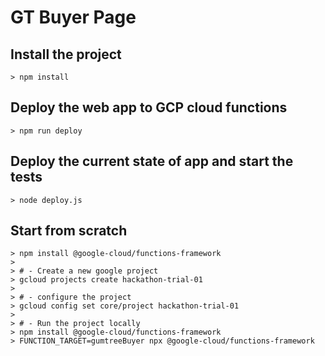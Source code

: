 # GT Buyer Page

## Install the project
```
> npm install
```

## Deploy the web app to GCP cloud functions
```
> npm run deploy
```

## Deploy the current state of app and start the tests
```
> node deploy.js
```

## Start from scratch
```
> npm install @google-cloud/functions-framework
>
> # - Create a new google project
> gcloud projects create hackathon-trial-01
>
> # - configure the project
> gcloud config set core/project hackathon-trial-01 
>
> # - Run the project locally
> npm install @google-cloud/functions-framework
> FUNCTION_TARGET=gumtreeBuyer npx @google-cloud/functions-framework 
```



